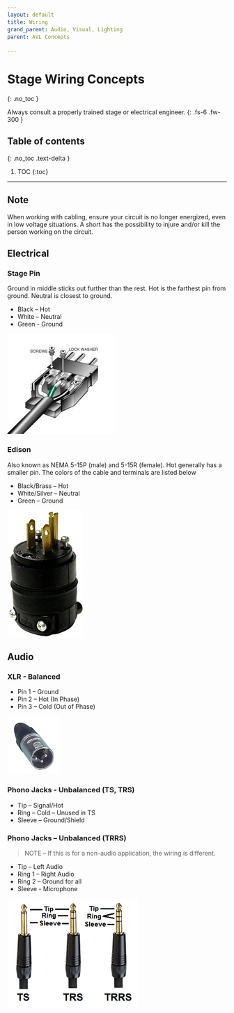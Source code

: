```yaml
---
layout: default
title: Wiring
grand_parent: Audio, Visual, Lighting
parent: AVL Concepts

---
```

# Stage Wiring Concepts
{: .no_toc }

Always consult a properly trained stage or electrical engineer.
{: .fs-6 .fw-300 }

## Table of contents
{: .no_toc .text-delta }

1. TOC
{:toc}

---
## Note

When working with cabling, ensure your circuit is no longer energized, even in low voltage situations. A short has the possibility to injure and/or kill the person working on the circuit.

## Electrical

### Stage Pin

Ground in middle sticks out further than the rest. Hot is the farthest pin from ground. Neutral is closest to ground.

* Black – Hot
* White – Neutral
* Green - Ground

![](/assets/avl-stagepin.jpg)

### Edison

Also known as NEMA 5-15P \(male\) and 5-15R \(female\). Hot generally has a smaller pin. The colors of the cable and terminals are listed below

* Black/Brass – Hot
* White/Silver – Neutral
* Green – Ground

![](/assets/avl-edison.jpg)

## Audio

### XLR - Balanced

* Pin 1 – Ground
* Pin 2 – Hot \(In Phase\)
* Pin 3 – Cold \(Out of Phase\)

![](/assets/avl-xlr3.jpg)

### Phono Jacks - Unbalanced \(TS, TRS\)

* Tip – Signal/Hot
* Ring – Cold – Unused in TS
* Sleeve – Ground/Shield

### Phono Jacks – Unbalanced \(TRRS\)

> NOTE – If this is for a non-audio application, the wiring is different.

* Tip – Left Audio
* Ring 1 – Right Audio
* Ring 2 – Ground for all
* Sleeve - Microphone

![](/assets/avl-phono.gif)

